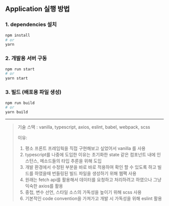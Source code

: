 ## **Application 실행 방법**

### 1. dependencies 설치

```bash
npm install
# or
yarn
```

### 2. 개발용 서버 구동

```bash
npm run start
# or
yarn start
```

### 3. 빌드 (배포용 파일 생성)

```bash
npm run build
# or
yarn build
```

---

> 기술 스택 : vanilla, typescript, axios, eslint, babel, webpack, scss
>
> 이유:
>
> 1.  평소 프론트 프레임웍을 직접 구현해보고 싶었어서 vanilla 를 사용
> 2.  typescript를 나중에 도입한 이유는 초기화한 state 같은 컴포넌트 내에 인스턴스, 메소드들의 타입 추론을 위해 도입
> 3.  개발 환경에서 수정된 부분을 바로 바로 적용하여 확인 할 수 있도록 하고 빌드를 하였을때 번들링된 빌드 파일을 생성하기 위해 웹팩 사용
> 4.  원래는 fetch api를 활용해서 데이터를 요청하고 처리하려고 하였으나 그냥 익숙한 axios를 활용
> 5.  중첩, 변수 선언, 스타일 소스의 가독성을 높이기 위해 scss 사용
> 6.  기본적인 code convention을 가져가고 개발 시 가독성을 위해 eslint 활용
